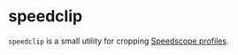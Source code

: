 # speedclip

`speedclip` is a small utility for cropping [Speedscope profiles](https://github.com/jlfwong/speedscope/wiki/Importing-from-custom-sources#speedscopes-file-format).
